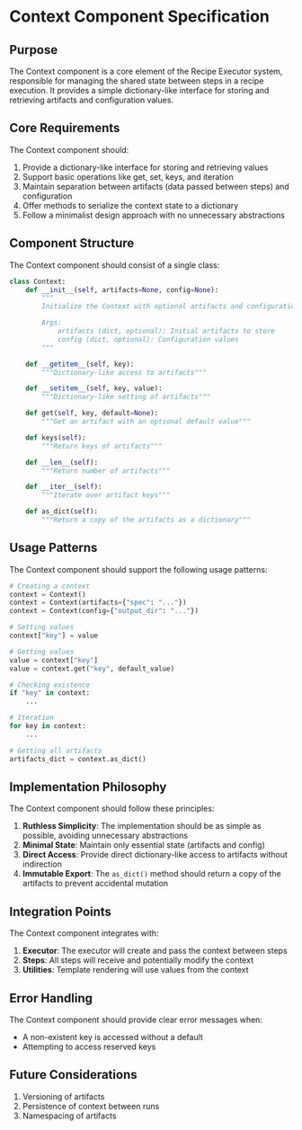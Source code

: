 # Context Component Specification

## Purpose

The Context component is a core element of the Recipe Executor system, responsible for managing the shared state between steps in a recipe execution. It provides a simple dictionary-like interface for storing and retrieving artifacts and configuration values.

## Core Requirements

The Context component should:

1. Provide a dictionary-like interface for storing and retrieving values
2. Support basic operations like get, set, keys, and iteration
3. Maintain separation between artifacts (data passed between steps) and configuration
4. Offer methods to serialize the context state to a dictionary
5. Follow a minimalist design approach with no unnecessary abstractions

## Component Structure

The Context component should consist of a single class:

```python
class Context:
    def __init__(self, artifacts=None, config=None):
        """
        Initialize the Context with optional artifacts and configuration.

        Args:
            artifacts (dict, optional): Initial artifacts to store
            config (dict, optional): Configuration values
        """

    def __getitem__(self, key):
        """Dictionary-like access to artifacts"""

    def __setitem__(self, key, value):
        """Dictionary-like setting of artifacts"""

    def get(self, key, default=None):
        """Get an artifact with an optional default value"""

    def keys(self):
        """Return keys of artifacts"""

    def __len__(self):
        """Return number of artifacts"""

    def __iter__(self):
        """Iterate over artifact keys"""

    def as_dict(self):
        """Return a copy of the artifacts as a dictionary"""
```

## Usage Patterns

The Context component should support the following usage patterns:

```python
# Creating a context
context = Context()
context = Context(artifacts={"spec": "..."})
context = Context(config={"output_dir": "..."})

# Setting values
context["key"] = value

# Getting values
value = context["key"]
value = context.get("key", default_value)

# Checking existence
if "key" in context:
    ...

# Iteration
for key in context:
    ...

# Getting all artifacts
artifacts_dict = context.as_dict()
```

## Implementation Philosophy

The Context component should follow these principles:

1. **Ruthless Simplicity**: The implementation should be as simple as possible, avoiding unnecessary abstractions
2. **Minimal State**: Maintain only essential state (artifacts and config)
3. **Direct Access**: Provide direct dictionary-like access to artifacts without indirection
4. **Immutable Export**: The `as_dict()` method should return a copy of the artifacts to prevent accidental mutation

## Integration Points

The Context component integrates with:

1. **Executor**: The executor will create and pass the context between steps
2. **Steps**: All steps will receive and potentially modify the context
3. **Utilities**: Template rendering will use values from the context

## Error Handling

The Context component should provide clear error messages when:

- A non-existent key is accessed without a default
- Attempting to access reserved keys

## Future Considerations

1. Versioning of artifacts
2. Persistence of context between runs
3. Namespacing of artifacts
